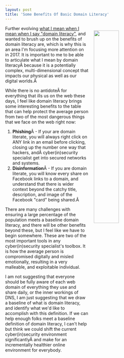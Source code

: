 ```yaml
---
layout: post
title: 'Some Benefits Of Basic Domain Literacy'
---
```

<img src="http://kinlane-productions.s3.amazonaws.com/api_evangelist_site/blog/domain_literacy_scrabble.jpg" width="40%" align="right" style="padding: 15px;" /><p>Further evolving <a href="http://kinlane.com/2017/01/06/what-i-mean-when-i-say-domain-literacy/">what I mean when I mean when I say "domain literacy"</a>, and wanted to brush up on the benefits of domain literacy are, which is why this is an area I'm focusing more attention on in 2017. It is important to me to be able to articulate what I mean by domain literacyÂ because it is a potentially complex, multi-dimensional concept that impacts our physical as well as our digital worlds.Â </p>
<p>While there is no antidoteÂ for everything that ills us on the web these days, I feel like domain literacy brings some interesting benefits to the table that can help protect the average person from two of the most dangerous things that we face on the web right now:</p>
<ol>
<li><strong>Phishing</strong>Â - If your are domain literate, you will always right click on ANY link in an email before clicking, closing up the number one way that hackers, andÂ cyber(in)security specialist get into secured networks and systems.</li>
<li><strong>Disinformation</strong>Â - If you are domain literate, you will know every share on Facebook links to a domain, and understand that there is wider context beyond the catchy title, description, and image of the Facebook "card" being shared.Â </li>
</ol>
<p>There are many challenges with ensuring a large percentage of the population meets a baseline domain literacy, and there will be other benefits beyond these, but I feel like we have to begin somewhere. These are two of the most important tools in any cyber(in)security specialist's toolbox. It is how the average person is compromised digitally and misled emotionally, resulting in a very malleable, and exploitable individual.</p>
<p>I am not suggesting that everyone should be fully aware of each web domain of everything they use and share daily, or the inner workings of DNS, I am just suggesting that we draw a baseline of what is domain literacy, and identify what we'd like to accomplish with this definition. If we can help enough folks meet a baseline definition of domain literacy, I can't help but think we could shift the current cyber(in)security environment significantlyÂ and make for an incrementally healthier online environment for everybody.</p>